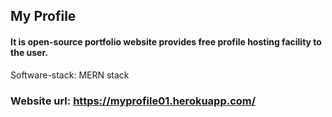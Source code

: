 ## My Profile
#### It is open-source portfolio website provides free profile hosting facility to the user.

Software-stack: MERN stack

### Website url: https://myprofile01.herokuapp.com/


